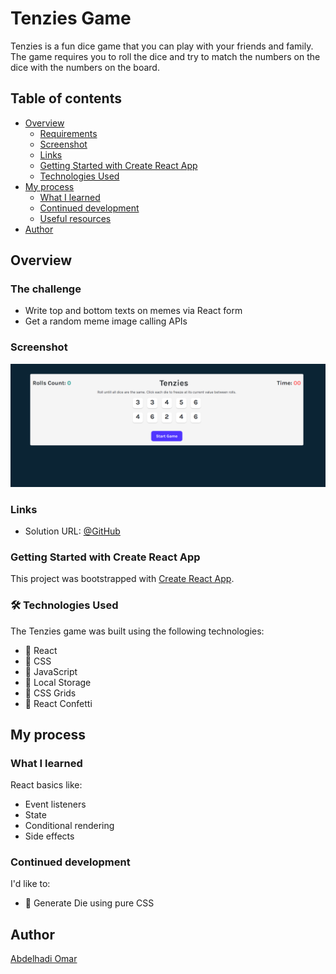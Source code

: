# Tenzies Game

Tenzies is a fun dice game that you can play with your friends and family. The game requires you to roll the dice and try to match the numbers on the dice with the numbers on the board.

## Table of contents

- [Overview](#overview)
  - [Requirements](#requirements)
  - [Screenshot](#screenshot)
  - [Links](#links)
  - [Getting Started with Create React App](#getting-started-with-create-react-app)
  - [Technologies Used](#🛠️-technologies-used)
- [My process](#my-process)
  - [What I learned](#what-i-learned)
  - [Continued development](#continued-development)
  - [Useful resources](#useful-resources)
- [Author](#author)

## Overview

### The challenge

- Write top and bottom texts on memes via React form
- Get a random meme image calling APIs

### Screenshot

![screenshot](/src/screenshots/screenshot.png)

### Links

- Solution URL: [@GitHub](https://github.com/Abd-Elhadi/Meme-Generator)

### Getting Started with Create React App

This project was bootstrapped with [Create React App](https://github.com/Abd-Elhadi/Tenzies-Game).

### 🛠️ Technologies Used

The Tenzies game was built using the following technologies:

- 🌟 React 
- 🌟 CSS 
- 🌟 JavaScript 
- 🌟 Local Storage 
- 🌟 CSS Grids 
- 🌟 React Confetti 

## My process

### What I learned

React basics like:

- Event listeners
- State
- Conditional rendering
- Side effects

### Continued development

I'd like to:

- 🎲 Generate Die using pure CSS  

## Author
[Abdelhadi Omar](mailto:abdelhadioumar@gmail.com?subject=[GitHub]%20Tenzies%20Game)
